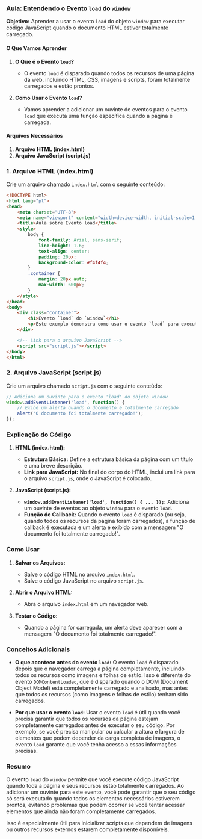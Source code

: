

### Aula: Entendendo o Evento `load` do `window`

**Objetivo:** Aprender a usar o evento `load` do objeto `window` para executar código JavaScript quando o documento HTML estiver totalmente carregado.

#### O Que Vamos Aprender

1. **O Que é o Evento `load`?**
   - O evento `load` é disparado quando todos os recursos de uma página da web, incluindo HTML, CSS, imagens e scripts, foram totalmente carregados e estão prontos. 

2. **Como Usar o Evento `load`?**
   - Vamos aprender a adicionar um ouvinte de eventos para o evento `load` que executa uma função específica quando a página é carregada.

#### Arquivos Necessários

1. **Arquivo HTML (index.html)**
2. **Arquivo JavaScript (script.js)**

### 1. Arquivo HTML (index.html)

Crie um arquivo chamado `index.html` com o seguinte conteúdo:

```html
<!DOCTYPE html>
<html lang="pt">
<head>
    <meta charset="UTF-8">
    <meta name="viewport" content="width=device-width, initial-scale=1.0">
    <title>Aula sobre Evento load</title>
    <style>
        body {
            font-family: Arial, sans-serif;
            line-height: 1.6;
            text-align: center;
            padding: 20px;
            background-color: #f4f4f4;
        }
        .container {
            margin: 20px auto;
            max-width: 600px;
        }
    </style>
</head>
<body>
    <div class="container">
        <h1>Evento `load` do `window`</h1>
        <p>Este exemplo demonstra como usar o evento `load` para executar um código quando o documento HTML é totalmente carregado.</p>
    </div>

    <!-- Link para o arquivo JavaScript -->
    <script src="script.js"></script>
</body>
</html>
```

### 2. Arquivo JavaScript (script.js)

Crie um arquivo chamado `script.js` com o seguinte conteúdo:

```javascript
// Adiciona um ouvinte para o evento 'load' do objeto window
window.addEventListener('load', function() {
    // Exibe um alerta quando o documento é totalmente carregado
    alert('O documento foi totalmente carregado!');
});
```

### Explicação do Código

1. **HTML (index.html):**
   - **Estrutura Básica:** Define a estrutura básica da página com um título e uma breve descrição.
   - **Link para JavaScript:** No final do corpo do HTML, inclui um link para o arquivo `script.js`, onde o JavaScript é colocado.

2. **JavaScript (script.js):**
   - **`window.addEventListener('load', function() { ... });`:** Adiciona um ouvinte de eventos ao objeto `window` para o evento `load`.
   - **Função de Callback:** Quando o evento `load` é disparado (ou seja, quando todos os recursos da página foram carregados), a função de callback é executada e um alerta é exibido com a mensagem "O documento foi totalmente carregado!".

### Como Usar

1. **Salvar os Arquivos:**
   - Salve o código HTML no arquivo `index.html`.
   - Salve o código JavaScript no arquivo `script.js`.

2. **Abrir o Arquivo HTML:**
   - Abra o arquivo `index.html` em um navegador web.

3. **Testar o Código:**
   - Quando a página for carregada, um alerta deve aparecer com a mensagem "O documento foi totalmente carregado!".

### Conceitos Adicionais

- **O que acontece antes do evento `load`:** O evento `load` é disparado depois que o navegador carrega a página completamente, incluindo todos os recursos como imagens e folhas de estilo. Isso é diferente do evento `DOMContentLoaded`, que é disparado quando o DOM (Document Object Model) está completamente carregado e analisado, mas antes que todos os recursos (como imagens e folhas de estilo) tenham sido carregados.

- **Por que usar o evento `load`:** Usar o evento `load` é útil quando você precisa garantir que todos os recursos da página estejam completamente carregados antes de executar o seu código. Por exemplo, se você precisa manipular ou calcular a altura e largura de elementos que podem depender da carga completa de imagens, o evento `load` garante que você tenha acesso a essas informações precisas.

### Resumo

O evento `load` do `window` permite que você execute código JavaScript quando toda a página e seus recursos estão totalmente carregados. Ao adicionar um ouvinte para este evento, você pode garantir que o seu código só será executado quando todos os elementos necessários estiverem prontos, evitando problemas que podem ocorrer se você tentar acessar elementos que ainda não foram completamente carregados.

Isso é especialmente útil para inicializar scripts que dependem de imagens ou outros recursos externos estarem completamente disponíveis.